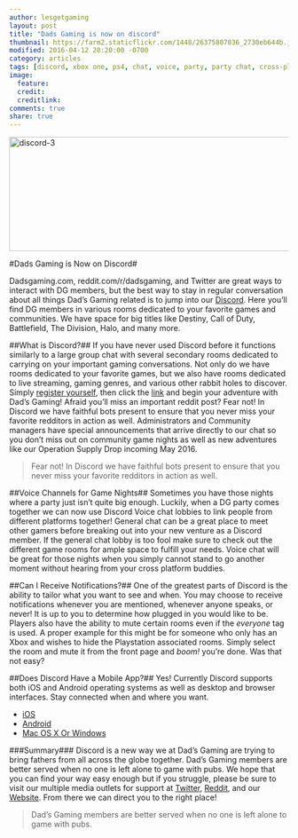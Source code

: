 ```yaml
---
author: lesgetgaming
layout: post
title: "Dads Gaming is now on discord"
thumbnail: https://farm2.staticflickr.com/1448/26375807836_2730eb644b.jpg
modified: 2016-04-12 20:20:00 -0700
category: articles
tags: [discord, xbox one, ps4, chat, voice, party, party chat, cross-platform, mobile, app]
image:
  feature: 
  credit: 
  creditlink: 
comments: true
share: true
---
```



<a data-flickr-embed="true"  href="https://www.flickr.com/photos/126304189@N08/26375665816/in/dateposted-public/" title="discord-3"><img src="https://farm2.staticflickr.com/1491/26375665816_704d5a1200_z.jpg" width="640" height="206" alt="discord-3"></a><script async src="//embedr.flickr.com/assets/client-code.js" charset="utf-8"></script>

#Dads Gaming is Now on Discord#

Dadsgaming.com, reddit.com/r/dadsgaming, and Twitter are great ways to interact with DG members, but the best way to stay in regular conversation about all things Dad’s Gaming related is to jump into our [Discord](https://discord.gg/0nEWIGLTXsyklVzL). Here you’ll find DG members in various rooms dedicated to your favorite games and communities. We have space for big titles like Destiny, Call of Duty, Battlefield, The Division, Halo, and many more. 

##What is Discord?##
If you have never used Discord before it functions similarly to a large group chat with several secondary rooms dedicated to carrying on your important gaming conversations. Not only do we have rooms dedicated to your favorite games, but we also have rooms dedicated to live streaming, gaming genres, and various other rabbit holes to discover. Simply [register yourself](http://dadsgaming.com/register/), then click the [link](https://discord.gg/0nEWIGLTXsyklVzL) and begin your adventure with Dad’s Gaming! Afraid you’ll miss an important reddit post? Fear not! In Discord we have faithful bots present to ensure that you never miss your favorite redditors in action as well. Administrators and Community managers have special announcements that arrive directly to our chat so you don’t miss out on community game nights as well as new adventures like our Operation Supply Drop incoming May 2016. 

>Fear not! In Discord we have faithful bots present to ensure that you never miss your favorite redditors in action as well.

##Voice Channels for Game Nights##
Sometimes you have those nights where a party just isn’t quite big enough. Luckily, when a DG party comes together we can now use Discord Voice chat lobbies to link people from different platforms together! General chat can be a great place to meet other gamers before breaking out into your new venture as a Discord member. If the general chat lobby is too fool make sure to check out the different game rooms for ample space to fulfill your needs. Voice chat will be great for those nights when you simply cannot stand to go another moment without hearing from your cross platform buddies.

##Can I Receive Notifications?##
One of the greatest parts of Discord is the ability to tailor what you want to see and when. You may choose to receive notifications whenever you are mentioned, whenever anyone speaks, or never! It is up to you to determine how plugged in you would like to be. Players also have the ability to mute certain rooms even if the *everyone* tag is used. A proper example for this might be for someone who only has an Xbox and wishes to hide the Playstation associated rooms. Simply select the room and mute it from the front page and *boom!* you’re done. Was that not easy?

##Does Discord Have a Mobile App?##
Yes! Currently Discord supports both iOS and Android operating systems as well as desktop and browser interfaces. Stay connected when and where you want. 

* [iOS](https://itunes.apple.com/us/app/discord-chat-for-gamers/id985746746?mt=8)
* [Android](https://play.google.com/store/apps/details?id=com.discord)
* [Mac OS X Or Windows](https://discordapp.com/apps)

###Summary###
Discord is a new way we at Dad’s Gaming are trying to bring fathers from all across the globe together. Dad’s Gaming members are better served when no one is left alone to game with pubs. We hope that you can find your way easy enough but if you struggle, please be sure to visit our multiple media outlets for support at [Twitter](twitter.com/dadgamers), [Reddit](reddit.com/r/dadsgaming), and our [Website](dadsgaming.com). From there we can direct you to the right place!

>Dad’s Gaming members are better served when no one is left alone to game with pubs.

